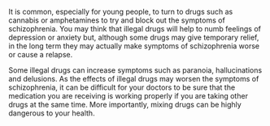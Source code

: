 It is common, especially for young people, to turn to drugs such as cannabis or
amphetamines to try and block out the symptoms of schizophrenia. You may think
that illegal drugs will help to numb feelings of depression or anxiety but,
although some drugs may give temporary relief, in the long term they may
actually make symptoms of schizophrenia worse or cause a relapse.

Some illegal drugs can increase symptoms such as paranoia, hallucinations and
delusions. As the effects of illegal drugs may worsen the symptoms of
schizophrenia, it can be difficult for your doctors to be sure that the
medication you are receiving is working properly if you are taking other drugs
at the same time. More importantly, mixing drugs can be highly dangerous to your
health.
